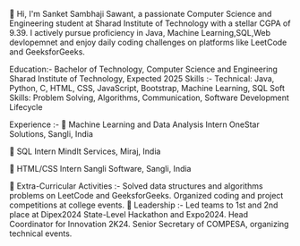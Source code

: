 👋 Hi, I'm Sanket Sambhaji Sawant, a passionate Computer Science and Engineering student at Sharad Institute of Technology with a stellar CGPA of 9.39. I actively pursue proficiency in Java, Machine Learning,SQL,Web devlopemnet and enjoy daily coding challenges on platforms like LeetCode and GeeksforGeeks.

Education:-
Bachelor of Technology, Computer Science and Engineering
Sharad Institute of Technology, Expected 2025
Skills :-
Technical: Java, Python, C, HTML, CSS, JavaScript, Bootstrap, Machine Learning, SQL
Soft Skills: Problem Solving, Algorithms, Communication, Software Development Lifecycle


Experience :-
🤖 Machine Learning and Data Analysis Intern
OneStar Solutions, Sangli, India

💾 SQL Intern
MindIt Services, Miraj, India

🎨 HTML/CSS Intern
Sangli Software, Sangli, India

🌟 Extra-Curricular Activities :-
Solved data structures and algorithms problems on LeetCode and GeeksforGeeks.
Organized coding and project competitions at college events.
🚀 Leadership :-
Led teams to 1st and 2nd place at Dipex2024 State-Level Hackathon and Expo2024.
Head Coordinator for Innovation 2K24.
Senior Secretary of COMPESA, organizing technical events.
